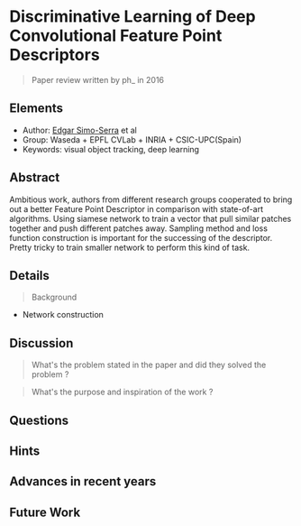 # Discriminative Learning of Deep Convolutional Feature Point Descriptors
> Paper review written by ph_ in 2016

## Elements
+ Author: [Edgar Simo-Serra](http://hi.cs.waseda.ac.jp/~esimo/en/) et al
+ Group: Waseda + EPFL CVLab + INRIA + CSIC-UPC(Spain)
+ Keywords: visual object tracking, deep learning

## Abstract
Ambitious work, authors from different research groups cooperated to bring out a better Feature Point Descriptor in comparison with state-of-art algorithms. Using siamese network to train a vector that pull similar patches together and push different patches away.
Sampling method and loss function construction is important for the successing of the descriptor. Pretty tricky to train smaller network to perform this kind of task.
## Details
> Background

+ Network construction

## Discussion
> What's the problem stated in the paper and did they solved the problem ?

> What's the purpose and inspiration of the work ?


## Questions


## Hints

## Advances in recent years

## Future Work
